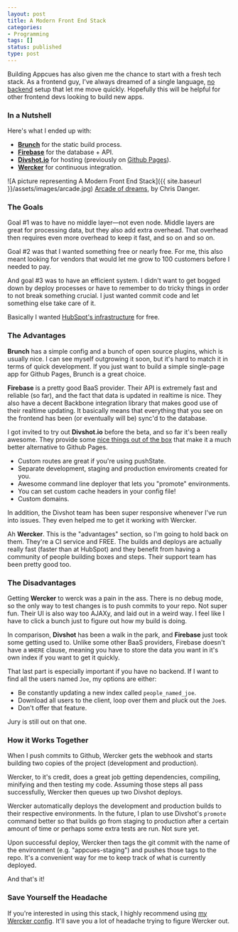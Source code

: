 ```yaml
---
layout: post
title: A Modern Front End Stack
categories:
- Programming
tags: []
status: published
type: post
---
```

Building Appcues has also given me the chance to start with a fresh tech stack. As a frontend guy, I've always dreamed of a single language, [no backend](http://nobackend.org) setup that let me move quickly. Hopefully this will be helpful for other frontend devs looking to build new apps.

### In a Nutshell

Here's what I ended up with:

- **[Brunch](http://brunch.io/)** for the static build process.
- **[Firebase](https://www.firebase.com/)** for the database + API.
- **[Divshot.io](http://www.divshot.io/)** for hosting (previously on [Github Pages](http://pages.github.com/)).
- **[Wercker](http://wercker.com/)** for continuous integration.

![A picture representing A Modern Front End Stack]({{ site.baseurl }}/assets/images/arcade.jpg)
[Arcade of dreams](http://chrisdanger.com/index.php?/arcade-of-dreams/), by Chris Danger.

### The Goals

Goal #1 was to have no middle layer—not even node. Middle layers are great for processing data, but they also add extra overhead. That overhead then requires even more overhead to keep it fast, and so on and so on.

Goal #2 was that I wanted something free or nearly free. For me, this also meant looking for vendors that would let me grow to 100 customers before I needed to pay.

And goal #3 was to have an efficient system. I didn't want to get bogged down by deploy processes or have to remember to do tricky things in order to not break something crucial. I just wanted commit code and let something else take care of it.

Basically I wanted [HubSpot's infrastructure](http://dev.hubspot.com/blog/how-we-deploy-300-times-a-day) for free.

### The Advantages

**Brunch** has a simple config and a bunch of open source plugins, which is usually nice. I can see myself outgrowing it soon, but it's hard to match it in terms of quick development. If you just want to build a simple single-page app for Github Pages, Brunch is a great choice.

**Firebase** is a pretty good BaaS provider. Their API is extremely fast and reliable (so far), and the fact that data is updated in realtime is nice. They also have a decent Backbone integration library that makes good use of their realtime updating. It basically means that everything that you see on the frontend has been (or eventually will be) sync'd to the database.

I got invited to try out **Divshot.io** before the beta, and so far it's been really awesome. They provide some [nice things out of the box](http://docs.divshot.io/) that make it a much better alternative to Github Pages.

- Custom routes are great if you're using pushState.
- Separate development, staging and production enviroments created for you.
- Awesome command line deployer that lets you "promote" environments.
- You can set custom cache headers in your config file!
- Custom domains.

In addition, the Divshot team has been super responsive whenever I've run into issues. They even helped me to get it working with Wercker.

Ah **Wercker**. This is the "advantages" section, so I'm going to hold back on them. They're a CI service and FREE. The builds and deploys are actually really fast (faster than at HubSpot) and they benefit from having a community of people building boxes and steps. Their support team has been pretty good too.

### The Disadvantages

Getting **Wercker** to werck was a pain in the ass. There is no debug mode, so the only way to test changes is to push commits to your repo. Not super fun. Their UI is also way too AJAXy, and laid out in a weird way. I feel like I have to click a bunch just to figure out how my build is doing.

In comparison, **Divshot** has been a walk in the park, and **Firebase** just took some getting used to. Unlike some other BaaS providers, Firebase doesn't have a `WHERE` clause, meaning you have to store the data you want in it's own index if you want to get it quickly.

That last part is especially important if you have no backend. If I want to find all the users named `Joe`, my options are either:

- Be constantly updating a new index called `people_named_joe`.
- Download all users to the client, loop over them and pluck out the `Joe`s.
- Don't offer that feature.

Jury is still out on that one.

### How it Works Together

When I push commits to Github, Wercker gets the webhook and starts building two copies of the project (development and production).

Wercker, to it's credit, does a great job getting dependencies, compiling, minifying and then testing my code. Assuming those steps all pass successfully, Wercker then queues up two Divshot deploys.

Wercker automatically deploys the development and production builds to their respective environments. In the future, I plan to use Divshot's `promote` command better so that builds go from staging to production after a certain amount of time or perhaps some extra tests are run. Not sure yet.

Upon successful deploy, Wercker then tags the git commit with the name of the environment (e.g. "appcues-staging") and pushes those tags to the repo. It's a convenient way for me to keep track of what is currently deployed.

And that's it!

### Save Yourself the Headache

If you're interested in using this stack, I highly recommend using [my Wercker config](https://gist.github.com/hijonathan/7824199). It'll save you a lot of headache trying to figure Wercker out.
